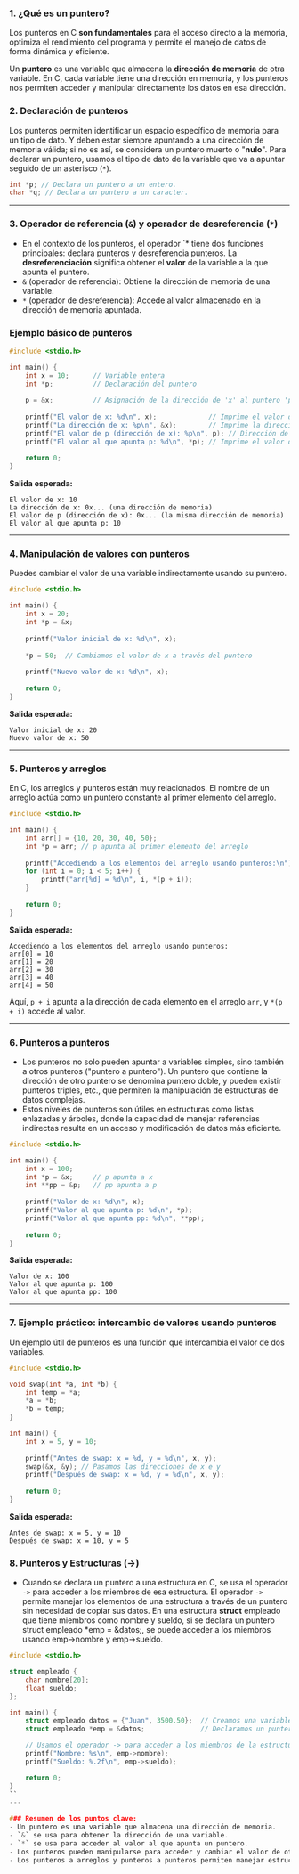
### 1. ¿Qué es un puntero?
Los punteros en C **son fundamentales** para el acceso directo a la memoria, optimiza el rendimiento del programa y permite el manejo de datos de forma dinámica y eficiente.

Un **puntero** es una variable que almacena la **dirección de memoria** de otra variable. En C, cada variable tiene una dirección en memoria, y los punteros nos permiten acceder y manipular directamente los datos en esa dirección.

### 2. Declaración de punteros
Los punteros permiten identificar un espacio específico de memoria para un tipo de dato.
Y deben estar siempre apuntando a una dirección de memoria válida; si no es así, se considera un puntero muerto o "**nulo**".
Para declarar un puntero, usamos el tipo de dato de la variable que va a apuntar seguido de un asterisco (`*`).

```c
int *p; // Declara un puntero a un entero.
char *q; // Declara un puntero a un caracter.
```

---

### 3. Operador de referencia (`&`) y operador de desreferencia (`*`)
- En el contexto de los punteros, el operador `* tiene dos funciones principales: declara punteros y desreferencia punteros. La **desreferenciación** significa obtener el **valor** de la variable a la que apunta el puntero. 
- `&` (operador de referencia): Obtiene la dirección de memoria de una variable.
- `*` (operador de desreferencia): Accede al valor almacenado en la dirección de memoria apuntada.

### Ejemplo básico de punteros

```c
#include <stdio.h>

int main() {
    int x = 10;      // Variable entera
    int *p;          // Declaración del puntero
    
    p = &x;          // Asignación de la dirección de 'x' al puntero 'p'
    
    printf("El valor de x: %d\n", x);             // Imprime el valor de x
    printf("La dirección de x: %p\n", &x);        // Imprime la dirección de x
    printf("El valor de p (dirección de x): %p\n", p); // Dirección de x a través de p
    printf("El valor al que apunta p: %d\n", *p); // Imprime el valor de x usando el puntero
    
    return 0;
}
```

**Salida esperada:**
```
El valor de x: 10
La dirección de x: 0x... (una dirección de memoria)
El valor de p (dirección de x): 0x... (la misma dirección de memoria)
El valor al que apunta p: 10
```

---

### 4. Manipulación de valores con punteros

Puedes cambiar el valor de una variable indirectamente usando su puntero.

```c
#include <stdio.h>

int main() {
    int x = 20;
    int *p = &x;
    
    printf("Valor inicial de x: %d\n", x);
    
    *p = 50;  // Cambiamos el valor de x a través del puntero
    
    printf("Nuevo valor de x: %d\n", x);
    
    return 0;
}
```

**Salida esperada:**
```
Valor inicial de x: 20
Nuevo valor de x: 50
```

---

### 5. Punteros y arreglos
En C, los arreglos y punteros están muy relacionados. El nombre de un arreglo actúa como un puntero constante al primer elemento del arreglo.

```c
#include <stdio.h>

int main() {
    int arr[] = {10, 20, 30, 40, 50};
    int *p = arr; // p apunta al primer elemento del arreglo
    
    printf("Accediendo a los elementos del arreglo usando punteros:\n");
    for (int i = 0; i < 5; i++) {
        printf("arr[%d] = %d\n", i, *(p + i));
    }
    
    return 0;
}
```

**Salida esperada:**
```
Accediendo a los elementos del arreglo usando punteros:
arr[0] = 10
arr[1] = 20
arr[2] = 30
arr[3] = 40
arr[4] = 50
```

Aquí, `p + i` apunta a la dirección de cada elemento en el arreglo `arr`, y `*(p + i)` accede al valor.

---

### 6. Punteros a punteros
- Los punteros no solo pueden apuntar a variables simples, sino también a otros punteros ("puntero a puntero"). Un puntero que contiene la dirección de otro puntero se denomina puntero doble, y pueden existir punteros triples, etc., que permiten la manipulación de estructuras de datos complejas.
- Estos niveles de punteros son útiles en estructuras como listas enlazadas y árboles, donde la capacidad de manejar referencias indirectas resulta en un acceso y modificación de datos más eficiente.


```c
#include <stdio.h>

int main() {
    int x = 100;
    int *p = &x;     // p apunta a x
    int **pp = &p;   // pp apunta a p
    
    printf("Valor de x: %d\n", x);
    printf("Valor al que apunta p: %d\n", *p);
    printf("Valor al que apunta pp: %d\n", **pp);
    
    return 0;
}
```

**Salida esperada:**
```
Valor de x: 100
Valor al que apunta p: 100
Valor al que apunta pp: 100
```

---

### 7. Ejemplo práctico: intercambio de valores usando punteros

Un ejemplo útil de punteros es una función que intercambia el valor de dos variables.

```c
#include <stdio.h>

void swap(int *a, int *b) {
    int temp = *a;
    *a = *b;
    *b = temp;
}

int main() {
    int x = 5, y = 10;
    
    printf("Antes de swap: x = %d, y = %d\n", x, y);
    swap(&x, &y); // Pasamos las direcciones de x e y
    printf("Después de swap: x = %d, y = %d\n", x, y);
    
    return 0;
}
```

**Salida esperada:**
```
Antes de swap: x = 5, y = 10
Después de swap: x = 10, y = 5
```
### 8. Punteros y Estructuras (->)

- Cuando se declara un puntero a una estructura en C, se usa el operador `->` para acceder a los miembros de esa estructura. El operador `->` permite manejar los elementos de una estructura a través de un puntero sin necesidad de copiar sus datos. En una estructura **struct** empleado que tiene miembros como nombre y sueldo, si se declara un puntero struct empleado *emp = &datos;, se puede acceder a los miembros usando emp->nombre y emp->sueldo.

```c
#include <stdio.h>

struct empleado {
    char nombre[20];
    float sueldo;
};

int main() {
    struct empleado datos = {"Juan", 3500.50};  // Creamos una variable de tipo struct empleado
    struct empleado *emp = &datos;              // Declaramos un puntero a struct empleado y lo inicializamos con la dirección de datos

    // Usamos el operador -> para acceder a los miembros de la estructura a través del puntero
    printf("Nombre: %s\n", emp->nombre);
    printf("Sueldo: %.2f\n", emp->sueldo);

    return 0;
}
``
---

### Resumen de los puntos clave:
- Un puntero es una variable que almacena una dirección de memoria.
- `&` se usa para obtener la dirección de una variable.
- `*` se usa para acceder al valor al que apunta un puntero.
- Los punteros pueden manipularse para acceder y cambiar el valor de otras variables.
- Los punteros a arreglos y punteros a punteros permiten manejar estructuras de datos complejas.
